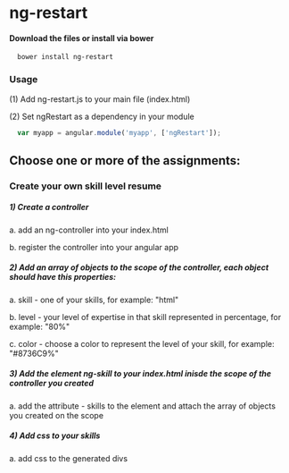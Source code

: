 ng-restart
==========

#### Download the files or install via bower

```shell
  bower install ng-restart
```

### Usage

(1) Add ng-restart.js to your main file (index.html)

(2) Set ngRestart as a dependency in your module

 ```javascript
   var myapp = angular.module('myapp', ['ngRestart']);
 ```

## Choose one or more of the assignments:

### Create your own skill level resume

##### 1) Create a controller

   a. add an ng-controller into your index.html

   b. register the controller into your angular app
   
##### 2) Add an array of objects to the scope of the controller, each object should have this properties:

   a. skill - one of your skills, for example: "html"

   b. level - your level of expertise in that skill represented in percentage, for example: "80%"

   c. color - choose a color to represent the level of your skill, for example: "#8736C9%"

##### 3) Add the element ng-skill to your index.html inisde the scope of the controller you created

   a. add the attribute - skills to the element and attach the array of objects you created on the scope

   
##### 4) Add css to your skills

  a. add css to the generated divs
  
  
   
